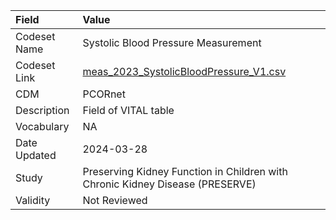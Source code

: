 |Field        |Value                                                                         |
|:------------|:-----------------------------------------------------------------------------|
|Codeset Name |Systolic Blood Pressure Measurement                                           |
|Codeset Link |[meas_2023_SystolicBloodPressure_V1.csv](https://github.com/PEDSnet/Variable-Dictionary/blob/main/phys_meas/meas_2023_SystolicBloodPressure_V1.csv.csv)|
|CDM          |PCORnet                                                                       |
|Description  |Field of VITAL table                                                          |
|Vocabulary   |NA                                                                            |
|Date Updated |2024-03-28                                                                    |
|Study        |Preserving Kidney Function in Children with Chronic Kidney Disease (PRESERVE) |
|Validity     |Not Reviewed                                                                  |
